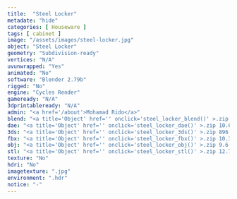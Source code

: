 ```yaml
---
title:  "Steel Locker"
metadate: "hide"
categories: [ Houseware ]
tags: [ cabinet ]
image: "/assets/images/steel-locker.jpg"
object: "Steel Locker"
geometry: "Subdivision-ready"
vertices: "N/A"
uvunwrapped: "Yes"
animated: "No"
software: "Blender 2.79b"
rigged: "No"
engine: "Cycles Render"
gameready: "N/A"
3dprintableready: "N/A"
admin: "<a href='/about'>Mohamad Rido</a>"
blend: "<a title='Object' href='' onclick='steel_locker_blend()' >.zip 888.6 kB</a>"
dae: "<a title='Object' href='' onclick='steel_locker_dae()' >.zip 10.6 MB</a>"
3ds: "<a title='Object' href='' onclick='steel_locker_3ds()' >.zip 896.4 kB</a>"
fbx: "<a title='Object' href='' onclick='steel_locker_fbx()' >.zip 10.3 MB</a>"
obj: "<a title='Object' href='' onclick='steel_locker_obj()' >.zip 9.6 MB</a>"
stl: "<a title='Object' href='' onclick='steel_locker_stl()' >.zip 12.7 MB</a>"
texture: "No"
hdri: "No"
imagetexture: ".jpg"
environment: ".hdr"
notice: "-"
---
```

